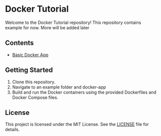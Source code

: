 # Docker Tutorial

Welcome to the Docker Tutorial repository! This repository contains example for now. More will be added later

## Contents

- [Basic Docker App](https://github.com/Nikhil-Shawn/docker-apps-tutorial/tree/main/examples/docker-app)

## Getting Started

1. Clone this repository.
2. Navigate to an example folder and docker-app
3. Build and run the Docker containers using the provided Dockerfiles and Docker Compose files.

## License

This project is licensed under the MIT License. See the [LICENSE](LICENSE) file for details.
